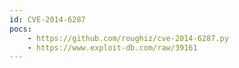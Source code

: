 ```yaml
---
id: CVE-2014-6287
pocs:
    - https://github.com/roughiz/cve-2014-6287.py
    - https://www.exploit-db.com/raw/39161
---
```

